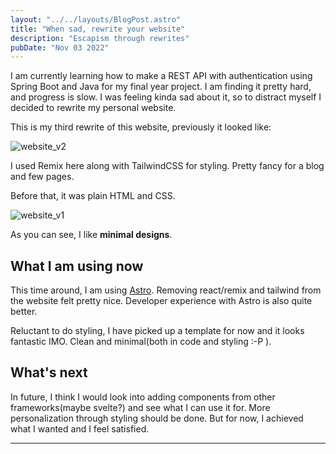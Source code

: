 ```yaml
---
layout: "../../layouts/BlogPost.astro"
title: "When sad, rewrite your website"
description: "Escapism through rewrites"
pubDate: "Nov 03 2022"
---
```


I am currently learning how to make a REST API with authentication using Spring Boot and Java for my final year project. I am finding it pretty hard, and progress is slow. I was feeling kinda sad about it, so to distract myself I decided to rewrite my personal website. 

This is my third rewrite of this website, previously it looked like: 

![website_v2](/website_remix_landing.png)

I used Remix here along with TailwindCSS for styling. Pretty fancy for a blog and few pages.

Before that, it was plain HTML and CSS.

![website_v1](/website_v1.png)

As you can see, I like __minimal designs__. 

## What I am using now
This time around, I am using [Astro](https://astro.build). Removing react/remix and tailwind from the website felt pretty nice. Developer experience with Astro is also quite better. 

Reluctant to do styling, I have picked up a template for now and it looks fantastic IMO. Clean and minimal(both in code and styling :-P ).

## What's next

In future, I think I would look into adding components from other frameworks(maybe svelte?) and see what I can use it for. More personalization through styling should be done. But for now, I achieved what I wanted and I feel satisfied. 

---


